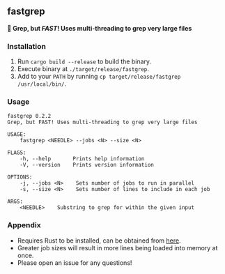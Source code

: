 ## fastgrep

**🚀 Grep, but _FAST_! Uses multi-threading to grep very large files**


### Installation

1. Run `cargo build --release` to build the binary.
2. Execute binary at `./target/release/fastgrep`.
3. Add to your `PATH` by running `cp target/release/fastgrep /usr/local/bin/`.


### Usage

```
fastgrep 0.2.2
Grep, but FAST! Uses multi-threading to grep very large files

USAGE:
    fastgrep <NEEDLE> --jobs <N> --size <N>

FLAGS:
    -h, --help       Prints help information
    -V, --version    Prints version information

OPTIONS:
    -j, --jobs <N>    Sets number of jobs to run in parallel
    -s, --size <N>    Sets number of lines to include in each job

ARGS:
    <NEEDLE>    Substring to grep for within the given input
```


### Appendix

- Requires Rust to be installed, can be obtained from [here](https://www.rust-lang.org/).
- Greater job sizes will result in more lines being loaded into memory at once.
- Please open an issue for any questions!
